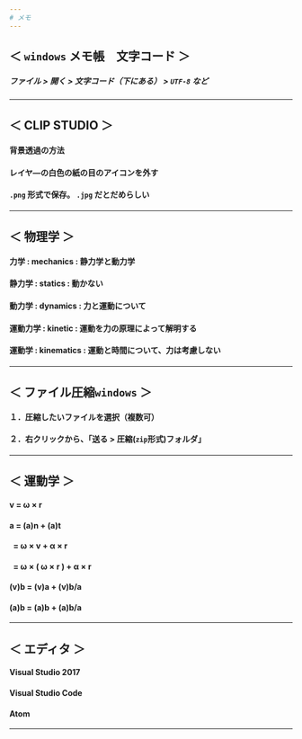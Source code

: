 ```yaml
---
# メモ
---
```

## ＜ `windows` メモ帳　文字コード ＞
##### ファイル > 開く > 文字コード（下にある） > `UTF-8` など
---
## ＜ CLIP STUDIO ＞
#### 背景透過の方法
#### レイヤ―の白色の紙の目のアイコンを外す
#### `.png` 形式で保存。 `.jpg` だとだめらしい
---
## ＜ 物理学 ＞
#### 力学 : mechanics : 静力学と動力学
#### 静力学 : statics : 動かない
#### 動力学 : dynamics : 力と運動について
#### 運動力学 : kinetic : 運動を力の原理によって解明する
#### 運動学 : kinematics : 運動と時間について、力は考慮しない
---
## ＜ ファイル圧縮`windows` ＞
#### １．圧縮したいファイルを選択（複数可）
#### ２．右クリックから、「送る > 圧縮(`zip`形式)フォルダ」
---
## ＜ 運動学 ＞
#### v = ω × r
#### a = (a)n + (a)t
####   = ω × v + α × r
####   = ω × ( ω × r ) + α × r
#### (v)b = (v)a + (v)b/a
#### (a)b = (a)b + (a)b/a
---
## ＜ エディタ ＞
#### Visual Studio 2017
#### Visual Studio Code
#### Atom
---
